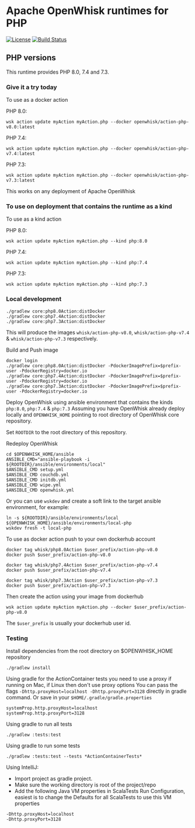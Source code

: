 <!--
#
# Licensed to the Apache Software Foundation (ASF) under one or more
# contributor license agreements.  See the NOTICE file distributed with
# this work for additional information regarding copyright ownership.
# The ASF licenses this file to You under the Apache License, Version 2.0
# (the "License"); you may not use this file except in compliance with
# the License.  You may obtain a copy of the License at
#
#     http://www.apache.org/licenses/LICENSE-2.0
#
# Unless required by applicable law or agreed to in writing, software
# distributed under the License is distributed on an "AS IS" BASIS,
# WITHOUT WARRANTIES OR CONDITIONS OF ANY KIND, either express or implied.
# See the License for the specific language governing permissions and
# limitations under the License.
#
-->

# Apache OpenWhisk runtimes for PHP
[![License](https://img.shields.io/badge/license-Apache--2.0-blue.svg)](http://www.apache.org/licenses/LICENSE-2.0)
[![Build Status](https://travis-ci.com/apache/openwhisk-runtime-php.svg?branch=master)](https://travis-ci.com/apache/openwhisk-runtime-php)


## PHP versions

This runtime provides PHP 8.0, 7.4 and 7.3.

### Give it a try today
To use as a docker action

PHP 8.0:
```
wsk action update myAction myAction.php --docker openwhisk/action-php-v8.0:latest
```

PHP 7.4:
```
wsk action update myAction myAction.php --docker openwhisk/action-php-v7.4:latest
```

PHP 7.3:
```
wsk action update myAction myAction.php --docker openwhisk/action-php-v7.3:latest
```

This works on any deployment of Apache OpenWhisk

### To use on deployment that contains the runtime as a kind
To use as a kind action

PHP 8.0:
```
wsk action update myAction myAction.php --kind php:8.0
```

PHP 7.4:
```
wsk action update myAction myAction.php --kind php:7.4
```

PHP 7.3:
```
wsk action update myAction myAction.php --kind php:7.3
```

### Local development

```
./gradlew core:php8.0Action:distDocker
./gradlew core:php7.4Action:distDocker
./gradlew core:php7.3Action:distDocker
```
This will produce the images `whisk/action-php-v8.0`, `whisk/action-php-v7.4` & `whisk/action-php-v7.3` respectively.

Build and Push image
```
docker login
./gradlew core:php8.0Action:distDocker -PdockerImagePrefix=$prefix-user -PdockerRegistry=docker.io
./gradlew core:php7.4Action:distDocker -PdockerImagePrefix=$prefix-user -PdockerRegistry=docker.io
./gradlew core:php7.3Action:distDocker -PdockerImagePrefix=$prefix-user -PdockerRegistry=docker.io
```

Deploy OpenWhisk using ansible environment that contains the kinds `php:8.0`, `php:7.4` & `php:7.3`
Assuming you have OpenWhisk already deploy locally and `OPENWHISK_HOME` pointing to root directory of OpenWhisk core repository.

Set `ROOTDIR` to the root directory of this repository.

Redeploy OpenWhisk
```
cd $OPENWHISK_HOME/ansible
ANSIBLE_CMD="ansible-playbook -i ${ROOTDIR}/ansible/environments/local"
$ANSIBLE_CMD setup.yml
$ANSIBLE_CMD couchdb.yml
$ANSIBLE_CMD initdb.yml
$ANSIBLE_CMD wipe.yml
$ANSIBLE_CMD openwhisk.yml
```

Or you can use `wskdev` and create a soft link to the target ansible environment, for example:
```
ln -s ${ROOTDIR}/ansible/environments/local ${OPENWHISK_HOME}/ansible/environments/local-php
wskdev fresh -t local-php
```

To use as docker action push to your own dockerhub account
```
docker tag whisk/php8.0Action $user_prefix/action-php-v8.0
docker push $user_prefix/action-php-v8.0
```
```
docker tag whisk/php7.4Action $user_prefix/action-php-v7.4
docker push $user_prefix/action-php-v7.4
```
```
docker tag whisk/php7.3Action $user_prefix/action-php-v7.3
docker push $user_prefix/action-php-v7.3
```

Then create the action using your image from dockerhub
```
wsk action update myAction myAction.php --docker $user_prefix/action-php-v8.0
```
The `$user_prefix` is usually your dockerhub user id.

### Testing
Install dependencies from the root directory on $OPENWHISK_HOME repository
```
./gradlew install
```

Using gradle for the ActionContainer tests you need to use a proxy if running on Mac, if Linux then don't use proxy options
You can pass the flags `-Dhttp.proxyHost=localhost -Dhttp.proxyPort=3128` directly in gradle command.
Or save in your `$HOME/.gradle/gradle.properties`
```
systemProp.http.proxyHost=localhost
systemProp.http.proxyPort=3128
```
Using gradle to run all tests
```
./gradlew :tests:test
```
Using gradle to run some tests
```
./gradlew :tests:test --tests *ActionContainerTests*
```
Using IntelliJ:
- Import project as gradle project.
- Make sure the working directory is root of the project/repo
- Add the following Java VM properties in ScalaTests Run Configuration, easiest is to change the Defaults for all ScalaTests to use this VM properties
```
-Dhttp.proxyHost=localhost
-Dhttp.proxyPort=3128
```
